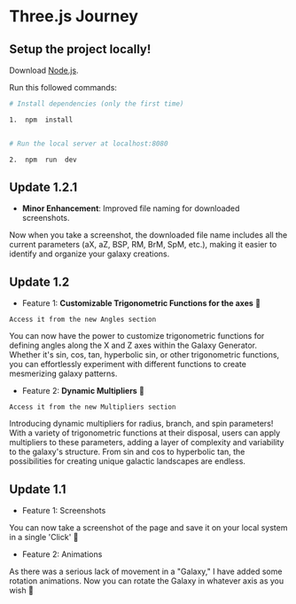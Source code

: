   

# Three.js Journey

  

  

  

## Setup the project locally!

  

  

Download [Node.js](https://nodejs.org/en/download/).

Run this followed commands:

``` bash
# Install dependencies (only the first time)

1.  npm  install


# Run the local server at localhost:8080

2.  npm  run  dev

```

  

## Update 1.2.1

  

-  **Minor Enhancement**: Improved file naming for downloaded screenshots.

  

Now when you take a screenshot, the downloaded file name includes all the current parameters (aX, aZ, BSP, RM, BrM, SpM, etc.), making it easier to identify and organize your galaxy creations.

  
  
  

## Update 1.2

  

  

  

- Feature 1: **Customizable Trigonometric Functions for the axes** 👀

  

``` Access it from the new Angles section ```

  

You can now have the power to customize trigonometric functions for defining angles along the X and Z axes within the Galaxy Generator. Whether it's sin, cos, tan, hyperbolic sin, or other trigonometric functions, you can effortlessly experiment with different functions to create mesmerizing galaxy patterns.

  

  

  

  

- Feature 2: **Dynamic Multipliers** 🫨

  

``` Access it from the new Multipliers section ```

  

Introducing dynamic multipliers for radius, branch, and spin parameters! With a variety of trigonometric functions at their disposal, users can apply multipliers to these parameters, adding a layer of complexity and variability to the galaxy's structure. From sin and cos to hyperbolic tan, the possibilities for creating unique galactic landscapes are endless.

  

  

## Update 1.1

  

  

  

- Feature 1: Screenshots

  

  

You can now take a screenshot of the page and save it on your local system in a single 'Click' 🤌

  

  

  

  

- Feature 2: Animations

  

  

As there was a serious lack of movement in a "Galaxy," I have added some rotation animations. Now you can rotate the Galaxy in whatever axis as you wish 🛐
